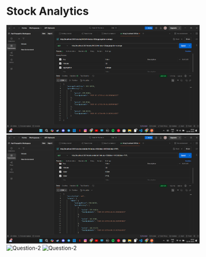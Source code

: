 # Stock Analytics

![Question-1](./question-2/src/assets/pic-1.png)
![Question-1](./question-2/src/assets/pic-2.png)
![Question-2](.question-2/src/assets/pic-3.png)
![Question-2](.question-2/src/assets/pic-4.png)
